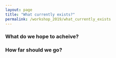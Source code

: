 ```yaml
---
layout: page
title: "What currently exists?"
permalink: /workshop_2019/what_currently_exists
---
```



### What do we hope to acheive?

### How far should we go?

